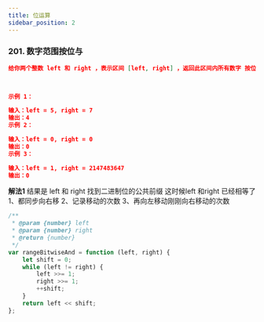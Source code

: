 ```yaml
---
title: 位运算
sidebar_position: 2
---
```


### 201. 数字范围按位与

```json
给你两个整数 left 和 right ，表示区间 [left, right] ，返回此区间内所有数字 按位与 的结果（包含 left 、right 端点）。

 

示例 1：

输入：left = 5, right = 7
输出：4
示例 2：

输入：left = 0, right = 0
输出：0
示例 3：

输入：left = 1, right = 2147483647
输出：0
```

**解法1**
结果是 left 和 right 找到二进制位的公共前缀  这时候left 和right 已经相等了
1、都同步向右移
2、记录移动的次数
3、再向左移动刚刚向右移动的次数
```js
/**
 * @param {number} left
 * @param {number} right
 * @return {number}
 */
var rangeBitwiseAnd = function (left, right) {
    let shift = 0;
    while (left != right) {
        left >>= 1;
        right >>= 1;
        ++shift;
    }
    return left << shift;
};
```